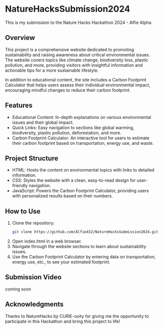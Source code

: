 # NatureHacksSubmission2024
This is my submission to the Nature Hacks Hackathon 2024 - Alfie Alpha


## Overview

This project is a comprehensive website dedicated to promoting sustainability and raising awareness about critical environmental issues. The website covers topics like climate change, biodiversity loss, plastic pollution, and more, providing visitors with insightful information and actionable tips for a more sustainable lifestyle.

In addition to educational content, the site includes a Carbon Footprint Calculator that helps users assess their individual environmental impact, encouraging mindful changes to reduce their carbon footprint.

## Features

*	Educational Content: In-depth explanations on various environmental issues and their global impact.
*	Quick Links: Easy navigation to sections like global warming, biodiversity, plastic pollution, deforestation, and more.
*	Carbon Footprint Calculator: An interactive tool for users to estimate their carbon footprint based on transportation, energy use, and waste.

## Project Structure

*	HTML: Hosts the content on environmental topics with links to detailed information.
*	CSS: Styles the website with a clean, easy-to-read design for user-friendly navigation.
*	JavaScript: Powers the Carbon Footprint Calculator, providing users with personalized results based on their numbers.

## How to Use

1. Clone the repository:
   ```bash
   git clone https://github.com/Alfie432/NatureHacksSubmission2024.git
3.	Open index.html in a web browser.
4.	Navigate through the website sections to learn about sustainability issues.
5.	Use the Carbon Footprint Calculator by entering data on transportation, energy use, etc., to see your estimated footprint.

## Submission Video
coming soon

## Acknowledgments

Thanks to NatureHacks by CURIE-osity for giving me the opportunity to participate in this Hackathon and bring this project to life!
